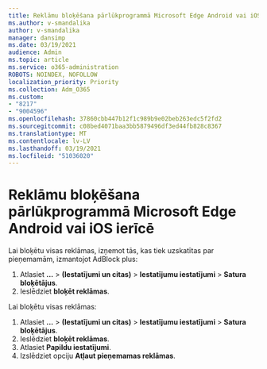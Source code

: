 ```yaml
---
title: Reklāmu bloķēšana pārlūkprogrammā Microsoft Edge Android vai iOS ierīcē
ms.author: v-smandalika
author: v-smandalika
manager: dansimp
ms.date: 03/19/2021
audience: Admin
ms.topic: article
ms.service: o365-administration
ROBOTS: NOINDEX, NOFOLLOW
localization_priority: Priority
ms.collection: Adm_O365
ms.custom:
- "8217"
- "9004596"
ms.openlocfilehash: 37860cbb447b12f1c989b9e02beb263edc5f2fd2
ms.sourcegitcommit: c08bed4071baa3bb5879496df3ed44fb828c8367
ms.translationtype: MT
ms.contentlocale: lv-LV
ms.lasthandoff: 03/19/2021
ms.locfileid: "51036020"
---
```

# <a name="block-ads-in-the-microsoft-edge-browser-on-an-android-or-ios-device"></a>Reklāmu bloķēšana pārlūkprogrammā Microsoft Edge Android vai iOS ierīcē

Lai bloķētu visas reklāmas, izņemot tās, kas tiek uzskatītas par pieņemamām, izmantojot AdBlock plus:
1. Atlasiet **...** > **(Iestatījumi un citas)**  >  **Iestatījumu iestatījumi**  >  **Satura bloķētājus**.
2. Ieslēdziet **bloķēt reklāmas**.

Lai bloķētu visas reklāmas:
1. Atlasiet **...** > **(Iestatījumi un citas)**  >  **Iestatījumu iestatījumi**  >  **Satura bloķētājus**.
2. Ieslēdziet **bloķēt reklāmas**.
3. Atlasiet **Papildu iestatījumi**.
4. Izslēdziet opciju **Atļaut pieņemamas reklāmas**.